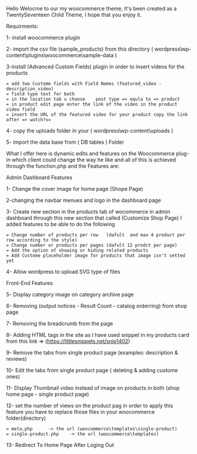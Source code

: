 Hello
Welocme to our my woocommerce theme, It's been created as a TwentySeventeen Child Theme, I hope that you enjoy it.

Requirments:

1- install woocommerce plugin

2- import the csv file (sample_products) from this directory ( wordpress\wp-content\plugins\woocommerce\sample-data )

3-install (Advanced Custom Fields) plugin in order to insert videos for the products

	= add two Custome fields with Field Names (featured_video - description_video)
	= field type text for both
	= in the location tab u choose    post type => equla to => product
	= in product edit page enter the link of the video in the product video field
	= insert the URL of the featured video for your product copy the link after => watch?v=

4- copy the uploads folder in your ( wordpress\wp-content\uploads )

5- import the data base from ( DB tables ) Folder


What I offer here is dynamic edits and features on the Woocommerce plug-in which client could change the way he like and all of this is achieved through the function.php
and the Features are:


Admin Dashboard Features

1- Change the cover image for home page (Shope Page) 

2-changing the navbar menues and logo in the dashboard page

3- Create new section in the products tab of wocommerce in admin dashboard through this new section that called (Customize Shop Page) I added     features to be  able to do the following
	
    = Change number of products per row   (dafult  and max 4 product per row according to the style)
	= Change number or products per pages (dafult 12 prodct per page)
	= Add the option of showing or hiding related products
	= Add Custome placeholder image for products that image isn't setted yet

4- Allow wordpress to upload SVG type of files


Front-End Features

5- Display category image on category archive page

6- Removing (output notices - Result Count - catalog orderring) from shop page

7- Removing the breadcrumb from the page

8- Adding HTML tags in the site as I have used snippet in my products card from this link => (https://littlesnippets.net/snip1402)

9- Remove the tabs from single product page (examples: description & reviews)


10- Edit the tabs from single product page ( deleting & adding custome ones)

11- Display Thumbnail video instead of image on products in both (shop home page - single product page)

12- set the number of views on the product pag in order to apply this feature you have to replace those files in your woocommerce                 folder(directory)

	= meta.php	  	-> the url (woocommerce\templates\single-product)
	= single-product.php  	-> the url (woocommerce\templates)

13- Redirect To Home Page After Loging Out